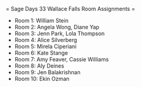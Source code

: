 = Sage Days 33 Wallace Falls Room Assignments =

 * Room 1: William Stein
 * Room 2: Angela Wong, Diane Yap
 * Room 3: Jenn Park, Lola Thompson
 * Room 4: Alice Silverberg
 * Room 5: Mirela Ciperiani
 * Room 6: Kate Stange
 * Room 7: Amy Feaver, Cassie Williams
 * Room 8: Aly Deines
 * Room 9: Jen Balakrishnan
 * Room 10: Ekin Ozman
